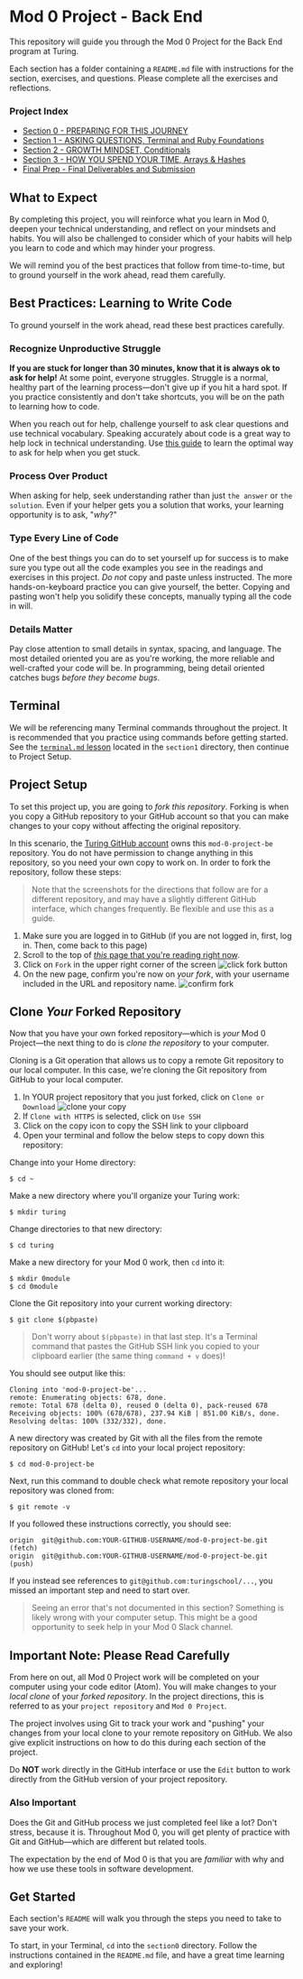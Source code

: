 # Mod 0 Project - Back End

This repository will guide you through the Mod 0 Project for the Back End program at Turing.

Each section has a folder containing a `README.md` file with instructions for the section, exercises, and questions. Please complete all the exercises and reflections.

### Project Index

* [Section 0 - PREPARING FOR THIS JOURNEY](section0)
* [Section 1 - ASKING QUESTIONS, Terminal and Ruby Foundations](section1)
* [Section 2 - GROWTH MINDSET, Conditionals](section2)
* [Section 3 - HOW YOU SPEND YOUR TIME, Arrays & Hashes](section3)
* [Final Prep - Final Deliverables and Submission](final_prep)

## What to Expect

By completing this project, you will reinforce what you learn in Mod 0, deepen your technical understanding, and reflect on your mindsets and habits. You will also be challenged to consider which of your habits will help you learn to code and which may hinder your progress.

We will remind you of the best practices that follow from time-to-time, but to ground yourself in the work ahead, read them carefully.

## Best Practices: Learning to Write Code

To ground yourself in the work ahead, read these best practices carefully.

### Recognize Unproductive Struggle

**If you are stuck for longer than 30 minutes, know that it is always ok to ask for help!** At some point, everyone struggles. Struggle is a normal, healthy part of the learning process—don't give up if you hit a hard spot. If you practice consistently and don't take shortcuts, you will be on the path to learning how to code.

When you reach out for help, challenge yourself to ask clear questions and use technical vocabulary. Speaking accurately about code is a great way to help lock in technical understanding. Use [this guide](https://gist.github.com/ericweissman/fb0241e226227867b6bc70a4d49227f5) to learn the optimal way to ask for help when you get stuck.

### Process Over Product

When asking for help, seek understanding rather than just `the answer` or `the solution`. Even if your helper gets you a solution that works, your learning opportunity is to ask, "*why*?"

### Type Every Line of Code

One of the best things you can do to set yourself up for success is to make sure you type out all the code examples you see in the readings and exercises in this project. *Do not* copy and paste unless instructed. The more hands-on-keyboard practice you can give yourself, the better. Copying and pasting won't help you solidify these concepts, manually typing all the code in will.

### Details Matter

Pay close attention to small details in syntax, spacing, and language. The most detailed oriented you are as you're working, the more reliable and well-crafted your code will be. In programming, being detail oriented catches bugs _before they become bugs_.

## Terminal

We will be referencing many Terminal commands throughout the project. It is recommended that you practice using commands before getting started. See the [`terminal.md` lesson](https://github.com/philmccarthy/mod-0-project-be/tree/phil-edits-2021-12/section1#part-b-terminal) located in the `section1` directory, then continue to Project Setup.

## Project Setup

To set this project up, you are going to *fork this repository*. Forking is when you copy a GitHub repository to your GitHub account so that you can make changes to your copy without affecting the original repository.

In this scenario, the [Turing GitHub account](https://github.com/turingschool) owns this `mod-0-project-be` repository. You do not have permission to change anything in this repository, so you need your own copy to work on. In order to fork the repository, follow these steps:

>Note that the screenshots for the directions that follow are for a different repository, and may have a slightly different GitHub interface, which changes frequently. Be flexible and use this as a guide.

1. Make sure you are logged in to GitHub (if you are not logged in, first, log in. Then, come back to this page)
2. Scroll to the top of [*this* page that you're reading right now](https://github.com/turingschool/mod-0-project-be).
3. Click on `Fork` in the upper right corner of the screen
![click fork button](/images/be_step1.png)
1. On the new page, confirm you're now on _your fork_, with your username included in the URL and repository name.
![confirm fork](/images/be_step2.png)

## Clone _Your_ Forked Repository

Now that you have your own forked repository—which is _your_ Mod 0 Project—the next thing to do is *clone the repository* to your computer.

Cloning is a Git operation that allows us to copy a remote Git repository to our local computer. In this case, we're cloning the Git repository from GitHub to your local computer. 

1. In YOUR project repository that you just forked, click on `Clone or Download`
![clone your copy](/images/be_step3.png)
1. If `Clone with HTTPS` is selected, click on `Use SSH`
1. Click on the copy icon to copy the SSH link to your clipboard
1. Open your terminal and follow the below steps to copy down this repository:

Change into your Home directory:

```
$ cd ~
```

Make a new directory where you'll organize your Turing work:

```
$ mkdir turing
```

Change directories to that new directory:

```
$ cd turing
```

Make a new directory for your Mod 0 work, then `cd` into it:

```
$ mkdir 0module
$ cd 0module
```

Clone the Git repository into your current working directory:

```
$ git clone $(pbpaste)
```

> Don't worry about `$(pbpaste)` in that last step. It's a Terminal command that pastes the GitHub SSH link you copied to your clipboard earlier (the same thing `command + v` does)!

You should see output like this:

```
Cloning into 'mod-0-project-be'...
remote: Enumerating objects: 678, done.
remote: Total 678 (delta 0), reused 0 (delta 0), pack-reused 678
Receiving objects: 100% (678/678), 237.94 KiB | 851.00 KiB/s, done.
Resolving deltas: 100% (332/332), done.
```

A new directory was created by Git with all the files from the remote repository on GitHub! Let's `cd` into your local project repository:

```
$ cd mod-0-project-be
```

Next, run this command to double check what remote repository your local repository was cloned from:

```
$ git remote -v
```

If you followed these instructions correctly, you should see:

```
origin	git@github.com:YOUR-GITHUB-USERNAME/mod-0-project-be.git (fetch)
origin	git@github.com:YOUR-GITHUB-USERNAME/mod-0-project-be.git (push)
```

If you instead see references to `git@github.com:turingschool/...`, you missed an important step and need to start over.

> Seeing an error that's not documented in this section? Something is likely wrong with your computer setup. This might be a good opportunity to seek help in your Mod 0 Slack channel.

## Important Note: Please Read Carefully

From here on out, all Mod 0 Project work will be completed on your computer using your code editor (Atom). You will make changes to your _local clone_ of your _forked repository_. In the project directions, this is referred to as your `project repository` and `Mod 0 Project`.

The project involves using Git to track your work and "pushing" your changes from your local clone to your remote repository on GitHub. We also give explicit instructions on how to do this during each section of the project.

Do **NOT** work directly in the GitHub interface or use the `Edit` button to work directly from the GitHub version of your project repository.

### Also Important

Does the Git and GitHub process we just completed feel like a lot? Don't stress, because it is. Throughout Mod 0, you will get plenty of practice with Git and GitHub—which are different but related tools.

The expectation by the end of Mod 0 is that you are _familiar_ with why and how we use these tools in software development.

## Get Started

Each section's `README` will walk you through the steps you need to take to save your work.

To start, in your Terminal, `cd` into the `section0` directory. Follow the instructions contained in the `README.md` file, and have a great time learning and exploring!
